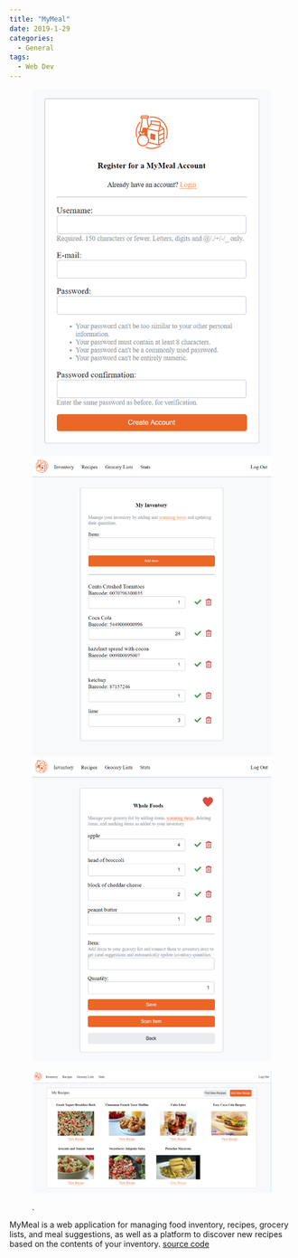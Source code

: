 ```yaml
---
title: "MyMeal"
date: 2019-1-29
categories:
  - General
tags:
  - Web Dev
---
```

<figure class="third">
	<img src="https://raw.githubusercontent.com/ToniTurri/MyMeal/master/static/img/register.PNG">
	<img src="https://raw.githubusercontent.com/ToniTurri/MyMeal/master/static/img/inventory.PNG">
	<img src="https://raw.githubusercontent.com/ToniTurri/MyMeal/master/static/img/grocery_list.PNG">
	<figcaption></figcaption>
</figure>
<figure>
	<img src="https://raw.githubusercontent.com/ToniTurri/MyMeal/master/static/img/recipes.PNG">
	<figcaption></figcaption>
</figure>

<figure class="half">
    <a href="https://raw.githubusercontent.com/ToniTurri/MyMeal/master/static/img/recipe_finder.PNG"></a>
    <a href="https://raw.githubusercontent.com/ToniTurri/MyMeal/master/static/img/recipe_detail.PNG"></a>
    <figcaption>.</figcaption>
</figure>

MyMeal is a web application for managing food inventory, recipes, grocery lists, and meal suggestions, as well as a platform to discover new recipes based on the contents of your inventory. 
[source code](https://github.com/ToniTurri/MyMeal)